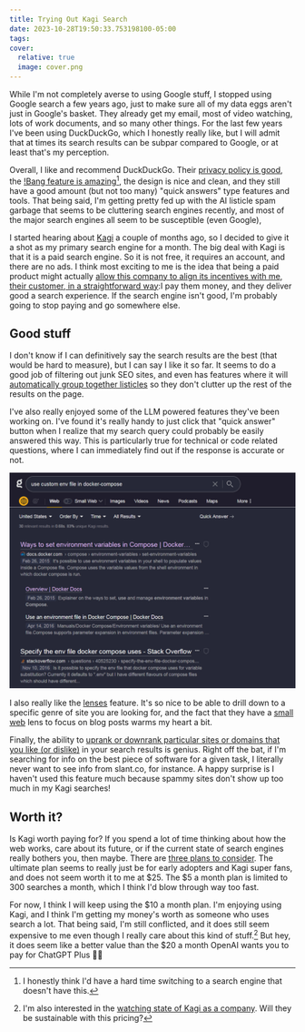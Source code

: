 ```yaml
---
title: Trying Out Kagi Search
date: 2023-10-28T19:50:33.753198100-05:00
tags: 
cover:
  relative: true
  image: cover.png
---
```

While I'm not completely averse to using Google stuff, I stopped using Google search a few years ago, just to make sure all of my data eggs aren't just in Google's basket. They already get my email, most of video watching, lots of work documents, and so many other things. For the last few years I've been using DuckDuckGo, which I honestly really like, but I will admit that at times its search results can be subpar compared to Google, or at least that's my perception.

Overall, I like and recommend DuckDuckGo. Their [privacy policy is good](https://duckduckgo.com/privacy), the [!Bang feature is amazing](https://duckduckgo.com/duckduckgo-help-pages/features/bangs/)[^1], the design is nice and clean, and they still have a good amount (but not too many) "quick answers" type features and tools. That being said, I'm getting pretty fed up with the AI listicle spam garbage that seems to be cluttering search engines recently, and most of the major search engines all seem to be susceptible (even Google),

[^1]: I honestly think I'd have a hard time switching to a search engine that doesn't have this.

I started hearing about [Kagi](https://kagi.com/) a couple of months ago, so I decided to give it a shot as my primary search engine for a month. The big deal with Kagi is that it is a paid search engine. So it is not free, it requires an account, and there are no ads. I think most exciting to me is the idea that being a paid product might actually [allow this company to align its incentives with me, their customer, in a straightforward way](https://dkb.io/post/DEPR_kagi-interview):I pay them money, and they deliver good a search experience. If the search engine isn't good, I'm probably going to stop paying and go somewhere else.

## Good stuff

I don't know if I can definitively say the search results are the best (that would be hard to measure), but I can say I like it so far. It seems to do a good job of filtering out junk SEO sites, and even has features where it will [automatically group together listicles](https://help.kagi.com/kagi/settings/search.html#overview) so they don't clutter up the rest of the results on the page.

I've also really enjoyed some of the LLM powered features they've been working on. I've found it's really handy to just click that "quick answer" button when I realize that my search query could probably be easily answered this way. This is particularly true for technical or code related questions, where I can immediately find out if the response is accurate or not.

![](firefox_GNPavlndIU.gif)

I also really like the [lenses](https://help.kagi.com/kagi/features/lenses.html) feature. It's so nice to be able to drill down to a specific genre of site you are looking for, and the fact that they have a [small web](https://blog.kagi.com/small-web) lens to focus on blog posts warms my heart a bit.

Finally, the ability to [uprank or downrank particular sites or domains that you like (or dislike)](https://help.kagi.com/kagi/features/website-info-personalized-results.html) in your search results is genius. Right off the bat, if I'm searching for info on the best piece of software for a given task, I literally never want to see info from slant.co, for instance. A happy surprise is I haven't used this feature much because spammy sites don't show up too much in my Kagi searches!

## Worth it?

Is Kagi worth paying for? If you spend a lot of time thinking about how the web works, care about its future, or if the current state of search engines really bothers you, then maybe. There are [three plans to consider](https://kagi.com/settings?p=billing_plan). The ultimate plan seems to really just be for early adopters and Kagi super fans, and does not seem worth it to me at $25. The $5 a month plan is limited to 300 searches a month, which I think I'd blow through way too fast.

For now, I think I will keep using the $10 a month plan. I'm enjoying using Kagi, and I think I'm getting my money's worth as someone who uses search a lot. That being said, I'm still conflicted, and it does still seem expensive to me even though I really care about this kind of stuff.[^2] But hey, it does seem like a better value than the $20 a month OpenAI wants you to pay for ChatGPT Plus 🤷‍♂

[^2]: I'm also interested in the [watching state of Kagi as a company](https://help.kagi.com/kagi/company/). Will they be sustainable with this pricing?